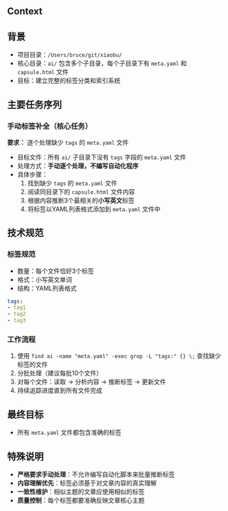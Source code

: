 ## Context


## 背景
- 项目目录：`/Users/bruce/git/xiaobu/`
- 核心目录：`ai/` 包含多个子目录，每个子目录下有 `meta.yaml` 和 `capsule.html` 文件
- 目标：建立完整的标签分类和索引系统

## 主要任务序列

### 手动标签补全（核心任务）
**要求：** 逐个处理缺少 `tags` 的 `meta.yaml` 文件
- 目标文件：所有 `ai/` 子目录下没有 `tags` 字段的 `meta.yaml` 文件
- 处理方式：**手动逐个处理，不编写自动化程序**
- 具体步骤：
  1. 找到缺少 `tags` 的 `meta.yaml` 文件
  2. 阅读同目录下的 `capsule.html` 文件内容
  3. 根据内容推断3个最相关的**小写英文**标签
  4. 将标签以YAML列表格式添加到 `meta.yaml` 文件中

## 技术规范

### 标签规范
- 数量：每个文件恰好3个标签
- 格式：小写英文单词
- 结构：YAML列表格式
```yaml
tags:
- tag1
- tag2
- tag3
```

### 工作流程
1. 使用 `find ai -name "meta.yaml" -exec grep -L "tags:" {} \;` 查找缺少标签的文件
2. 分批处理（建议每批10个文件）
3. 对每个文件：读取 → 分析内容 → 推断标签 → 更新文件
4. 持续追踪进度直到所有文件完成

## 最终目标
- 所有 `meta.yaml` 文件都包含准确的标签

## 特殊说明
- **严格要求手动处理**：不允许编写自动化脚本来批量推断标签
- **内容理解优先**：标签必须基于对文章内容的真实理解
- **一致性维护**：相似主题的文章应使用相似的标签
- **质量控制**：每个标签都要准确反映文章核心主题
